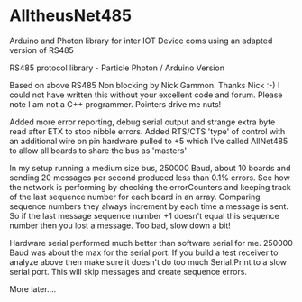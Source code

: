 # AlltheusNet485
Arduino and Photon library for inter IOT Device coms using an adapted version of RS485

RS485 protocol library - Particle Photon / Arduino Version

Based on above RS485 Non blocking by Nick Gammon. Thanks Nick :-) I could not have written this without your excellent code and forum. Please note I am not a C++ programmer. Pointers drive me nuts!

Added more error reporting, debug serial output and strange extra byte read after ETX to stop nibble errors.
Added RTS/CTS 'type' of control with an additional wire on pin hardware pulled to +5 which I've called AllNet485 to allow all boards to share the bus as 'masters'

In my setup running a medium size bus, 250000 Baud, about 10 boards and sending 20 messages per second produced less than 0.1% errors. See how the network is performing by checking the errorCounters and keeping track of the last sequence number for each board in an array. Comparing sequence numbers they always increment by each time a message is sent. So if the last message sequence number +1 doesn't equal this sequence number then you lost a message. Too bad, slow down a bit!

Hardware serial performed much better than software serial for me. 250000 Baud was about the max for the serial port. If you build a test receiver to analyze above then make sure it doesn't do too much Serial.Print to a slow serial port. This will skip messages and create sequence errors.

More later....
